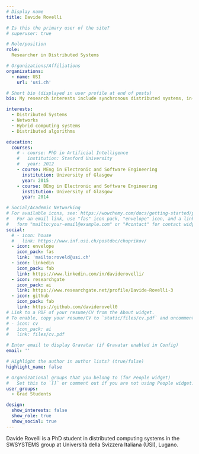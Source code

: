 ```yaml
---
# Display name
title: Davide Rovelli

# Is this the primary user of the site?
# superuser: true

# Role/position
role:
  Researcher in Distributed Systems

# Organizations/Affiliations
organizations:
  - name: USI
    url: 'usi.ch'

# Short bio (displayed in user profile at end of posts)
bio: My research interests include synchronous distributed systems, in-network computing and hybrid clusters for cloud computing.

interests:
  - Distributed Systems
  - Networks
  - Hybrid computing systems
  - Distributed algorithms

education:
  courses:
    # - course: PhD in Artificial Intelligence
    #   institution: Stanford University
    #   year: 2012
    - course: MEng in Electronic and Software Engineering
      institution: University of Glasgow
      year: 2015
    - course: BEng in Electronic and Software Engineering
      institution: University of Glasgow
      year: 2014

# Social/Academic Networking
# For available icons, see: https://wowchemy.com/docs/getting-started/page-builder/#icons
#   For an email link, use "fas" icon pack, "envelope" icon, and a link in the
#   form "mailto:your-email@example.com" or "#contact" for contact widget.
social:
  # - icon: house
  #   link: https://www.inf.usi.ch/postdoc/chuprikov/
  - icon: envelope
    icon_pack: fas
    link: 'mailto:roveld@usi.ch'
  - icon: linkedin
    icon_pack: fab
    link: https://www.linkedin.com/in/daviderovelli/
  - icon: researchgate
    icon_pack: ai
    link: https://www.researchgate.net/profile/Davide-Rovelli-3
  - icon: github
    icon_pack: fab
    link: https://github.com/daviderovell0
# Link to a PDF of your resume/CV from the About widget.
# To enable, copy your resume/CV to `static/files/cv.pdf` and uncomment the lines below.
# - icon: cv
#   icon_pack: ai
#   link: files/cv.pdf

# Enter email to display Gravatar (if Gravatar enabled in Config)
email: ''

# Highlight the author in author lists? (true/false)
highlight_name: false

# Organizational groups that you belong to (for People widget)
#   Set this to `[]` or comment out if you are not using People widget.
user_groups:
  - Grad Students

design:
  show_interests: false
  show_role: true
  show_social: true
---
```


Davide Rovelli is a PhD student in distributed computing systems in the SWSYSTEMS group at Università della Svizzera Italiana (USI), Lugano.
